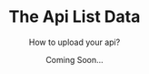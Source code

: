 <div align="center">
  <h1>The Api List Data</h1>
  <p>How to upload your api?</p>
  <p>Coming Soon...</p>
 </div>
